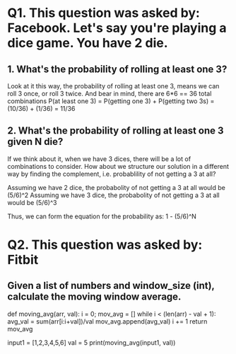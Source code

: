 # Q1. This question was asked by: Facebook. Let's say you're playing a dice game. You have 2 die. 
## 1. What's the probability of rolling at least one 3?
Look at it this way, the probability of rolling at least one 3, means we can roll 3 once, or roll 3 twice. And bear in mind, there are 6*6 == 36 total combinations
P(at least one 3) = P(getting one 3) + P(getting two 3s)
                  = (10/36) + (1/36)
                  = 11/36
                  
## 2. What's the probability of rolling at least one 3 given N die?
If we think about it, when we have 3 dices, there will be a lot of combinations to consider. How about we structure our solution in a different way by finding the 
complement, i.e. probablility of not getting a 3 at all?

Assuming we have 2 dice, the probabolity of not getting a 3 at all would be (5/6)^2
Assuming we have 3 dice, the probabolity of not getting a 3 at all would be (5/6)^3

Thus, we can form the equation for the probability as: 1 - (5/6)^N

# Q2. This question was asked by: Fitbit
## Given a list of numbers and window_size (int), calculate the moving window average.

def moving_avg(arr, val):
    i = 0; mov_avg = []
    while i < (len(arr) - val + 1):
        avg_val = sum(arr[i:i+val])/val
        mov_avg.append(avg_val)
        i += 1
    return mov_avg

input1 = [1,2,3,4,5,6]
val = 5
print(moving_avg(input1, val))





